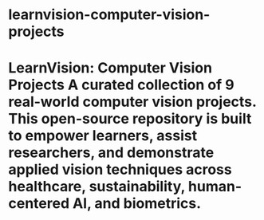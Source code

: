 # learnvision-computer-vision-projects
# LearnVision: Computer Vision Projects  A curated collection of 9 real-world computer vision projects. This open-source repository is built to empower learners, assist researchers, and demonstrate applied vision techniques across healthcare, sustainability, human-centered AI, and biometrics.
